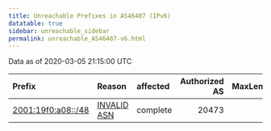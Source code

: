 ```yaml
---
title: Unreachable Prefixes in AS46407 (IPv6)
datatable: true
sidebar: unreachable_sidebar
permalink: unreachable_AS46407-v6.html
---
```


Data as of 2020-03-05 21:15:00 UTC


<div class="datatable-begin"></div>

| Prefix                                                         | Reason                                                                                                    | affected   |   Authorized AS |   MaxLength | Anchor                           |   unreachable /48s |
|:---------------------------------------------------------------|:----------------------------------------------------------------------------------------------------------|:-----------|----------------:|------------:|:---------------------------------|-------------------:|
| [2001:19f0:a08::/48](https://stat.ripe.net/2001:19f0:a08::/48) | [INVALID ASN](https://rpki-validator.ripe.net/announcement-preview?asn=AS46407&prefix=2001:19f0:a08::/48) | complete   |           20473 |          48 | [ARIN](unreachable_ARIN-v6.html) |                  1 |

<div class="datatable-end"></div>